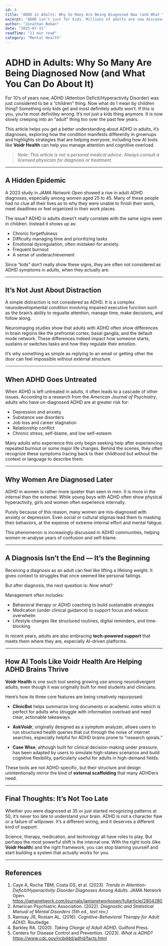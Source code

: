```yaml
---
id: 4
title: "ADHD in Adults: Why So Many Are Being Diagnosed Now (and What You Can Do About It)"
excerpt: "ADHD isn’t just for kids. Millions of adults are now discovering the real reason behind their addictive distractions, burnout, and underachievement. Here’s what science says and how AI tools like Voidr Health can help."
author: "Jonathan Boban"
date: "2025-07-31"
readTime: "11 min read"
category: "Mental Health"
---
```


# ADHD in Adults: Why So Many Are Being Diagnosed Now (and What You Can Do About It)

For 10’s of years now, ADHD (Attention Deficit/Hyperactivity Disorder) was just considered to be a “children” thing. Now what do I mean by children thing? Something only kids get and most definitely adults won’t. If this is you, you’re most definitley wrong. It’s not just a kids thing anymore. It is now slowly creeping into an “adult” thing too over the past few years.

This article helps you get a better understanding about ADHD in adults, it’s diagnoses, exploring how the condition manifests differently in grownups and highlights strategies that are helping everyone, including how AI tools like **Voidr Health** can help you manage attention and cognitive overload.

> *Note: This article is not a personal medical advice. Always consult a licensed physician for diagnosis or treatment.*

---

## A Hidden Epidemic

A 2023 study in *JAMA Network Open* showed a rise in adult ADHD diagnoses, especially among women aged 25 to 45. Many of these people had no clue all their lives as to why they were unable to finish their work, meet deadlines or feel organized in their work places.

The issue? ADHD in adults doesn’t really correlate with the same signs seen in children. Instead it shows up as:

- Chronic forgetfulness
- Difficulty managing time and prioritizing tasks
- Emotional dysregulation, often mistaken for anxiety.
- Frequent burnout 
- A sense of underachievement

Since “kids” don’t really show these signs, they are often not considered as ADHD symptoms in adults, when they actually are.

---

## It’s Not Just About Distraction

A simple distraction is not considered as ADHD. It is a complex neurodevelopmental condition involving impaired executive function such as the brain’s ability to regualte attention, manage time, make decisions, and follow along.

Neuroimaging studies show that adults with ADHD often show differences in brain regions like the prefrontal cortex, basal ganglia, and the default mode network. These differences indeed impact how someone starts, sustains or switches tasks and how they regulate their emotion.

It’s why something as simple as replying to an email or getting other the door can feel impossible without external structure.

---

## When ADHD Goes Untreated

When ADHD is left untreated in adults, it often leads to a cascade of other issues. According to a research from the *American Journal of Psychiatry*, adults who have un-diagnosed ADHD are at greater risk for:

- Depression and anxiety
- Substance use disorders
- Job loss and career stagnation
- Relationship conflict
- Chronic stress, self-blame, and low self-esteem

Many adults who experience this only begin seeking help after experiencing repeated burnout or some major life changes. Behind the scenes, they often recognize these symptoms tracing back to their childhood but without the context or language to describe them.

---

## Why Women Are Diagnosed Later

ADHD in women is rather more quieter than seen in men. It is more in the internal than the external. While young boys with ADHD often show physical hyperactivity, girls and women often experience internally.

Purely because of this reason, many women are mis-diagnosed with anxiety or depression. Even social or cultural stigmas lead them to masking their behaviors, at the expense of extreme internal effort and mental fatigue.

This phenomenon is increasingly discussed in ADHD communities, helping women re-analyse years of confusion and self-blame.

---

## A Diagnosis Isn’t the End — It’s the Beginning

Receiving a diagnosis as an adult can feel like lifting a lifelong weight. It gives context to struggles that once seemed like personal failings.

But after diagnosis, the next question is: *Now what?*

Management often includes:

- Behavioral therapy or ADHD coaching to build sustainable strategies
- Medication (under clinical guidance) to support focus and reduce overwhelm
- Lifestyle changes like structured routines, digital reminders, and time-blocking

In recent years, adults are also embracing **tech-powered support** that meets them where they are, especially AI-driven platforms.

---

## How AI Tools Like Voidr Health Are Helping ADHD Brains Thrive

**Voidr Health** is one such tool seeing growing use among neurodivergent adults, even though it was originally built for med students and clinicians.

Here’s how its three core features are being creatively repurposed:

- **ClinicBot** helps summarize long documents or academic notes which is perfect for adults who struggle with information overload and need clear, actionable takeaways.

- **AskVoidr**, originally designed as a symptom analyzer, allows users to run structured health queries that cut through the noise of internet searches, especially helpful for ADHD brains prone to “research spirals.”

- **Case Wise**, although built for clinical decision-making under pressure, has been adapted by users to simulate high-stakes scenarios and build cognitive flexibility, particularly useful for adults in high-demand fields.

These tools are not ADHD-specific, but their structure and design unintentionally mirror the kind of **external scaffolding** that many ADHDers need.

---

## Final Thoughts: It’s Not Too Late

Whether you were diagnosed at 35 or just started recognizing patterns at 50, it’s never too late to understand your brain. ADHD is not a character flaw or a failure of willpower. It’s a different wiring, and it deserves a different kind of support.

Science, therapy, medication, and technology all have roles to play. But perhaps the most powerful shift is the internal one. With the right tools (like **Voidr Health**) and the right framework, you can stop blaming yourself and start building a system that actually works for you.

---

## References

1. Caye A, Rocha TBM, Costa DS, et al. (2023). *Trends in Attention-Deficit/Hyperactivity Disorder Diagnoses Among Adults*. JAMA Network Open. https://jamanetwork.com/journals/jamanetworkopen/fullarticle/2804280  
2. American Psychiatric Association. (2022). *Diagnostic and Statistical Manual of Mental Disorders (5th ed., text rev.)*  
3. Ramsay JR, Rostain AL. (2016). *Cognitive-Behavioral Therapy for Adult ADHD*. Routledge.  
4. Barkley RA. (2020). *Taking Charge of Adult ADHD*. Guilford Press.  
5. Centers for Disease Control and Prevention. (2023). *What is ADHD?* https://www.cdc.gov/ncbddd/adhd/facts.html
